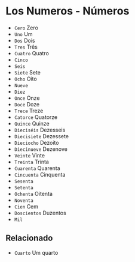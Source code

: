 # Los Numeros - Números

-   `Cero` Zero
-   `Uno` Um
-   `Dos` Dois
-   `Tres` Três
-   `Cuatro` Quatro
-   `Cinco`
-   `Seis`
-   `Siete` Sete
-   `Ocho` Oito
-   `Nueve`
-   `Diez`
-   `Once` Onze
-   `Doce` Doze
-   `Trece` Treze
-   `Catorce` Quatorze
-   `Quince` Quinze
-   `Dieciséis` Dezesseis
-   `Diecisiete` Dezessete
-   `Dieciocho` Dezoito
-   `Diecinueve` Dezenove
-   `Veinte` Vinte
-   `Treinta` Trinta
-   `Cuarenta` Quarenta
-   `Cincuenta` Cinquenta
-   `Sesenta`
-   `Setenta`
-   `Ochenta` Oitenta
-   `Noventa`
-   `Cien` Cem
-   `Doscientos` Duzentos
-   `Mil`

## Relacionado

-   `Cuarto` Um quarto
